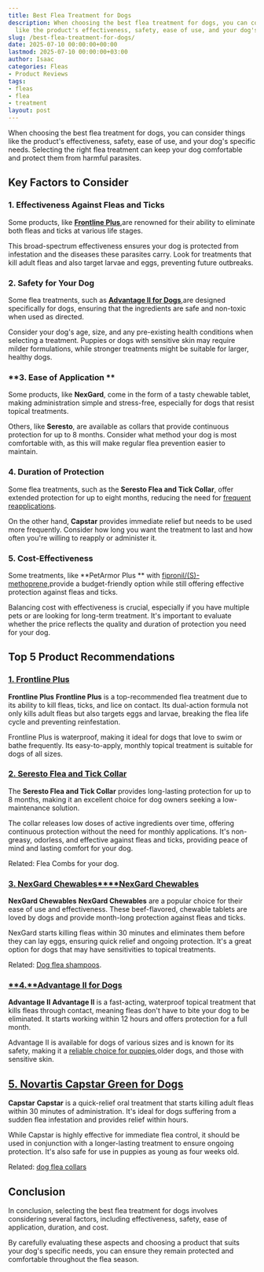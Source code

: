 ```yaml
---
title: Best Flea Treatment for Dogs
description: When choosing the best flea treatment for dogs, you can consider things
  like the product's effectiveness, safety, ease of use, and your dog's specific needs.
slug: /best-flea-treatment-for-dogs/
date: 2025-07-10 00:00:00+00:00
lastmod: 2025-07-10 00:00:00+03:00
author: Isaac
categories: Fleas
- Product Reviews
tags:
- fleas
- flea
- treatment
layout: post
---
```

When choosing the best flea treatment for dogs, you can consider things like the product's effectiveness, safety, ease of use, and your dog's specific needs. Selecting the right flea treatment can keep your dog comfortable and protect them from harmful parasites.

##  Key Factors to Consider

###  **1. Effectiveness Against Fleas and Ticks**

Some products, like [**Frontline Plus**](https://www.amazon.com/dp/B0002J1FOO/?tag=p-policy-20),are renowned for their ability to eliminate both fleas and ticks at various life stages.

This broad-spectrum effectiveness ensures your dog is protected from infestation and the diseases these parasites carry. Look for treatments that kill adult fleas and also target larvae and eggs, preventing future outbreaks.

###  **2. Safety for Your Dog**

Some flea treatments, such as [**Advantage II for Dogs**](https://www.amazon.com/dp/B00061MSGM/?tag=p-policy-20),are designed specifically for dogs, ensuring that the ingredients are safe and non-toxic when used as directed.

Consider your dog's age, size, and any pre-existing health conditions when selecting a treatment. Puppies or dogs with sensitive skin may require milder formulations, while stronger treatments might be suitable for larger, healthy dogs.

###  **3. Ease of Application **

Some products, like **NexGard**, come in the form of a tasty chewable tablet, making administration simple and stress-free, especially for dogs that resist topical treatments.

Others, like **Seresto**, are available as collars that provide continuous protection for up to 8 months. Consider what method your dog is most comfortable with, as this will make regular flea prevention easier to maintain.

###  **4. Duration of Protection**

Some flea treatments, such as the **Seresto Flea and Tick Collar**, offer extended protection for up to eight months, reducing the need for [frequent reapplications](https://www.ncbi.nlm.nih.gov/pmc/articles/PMC6081898/).

On the other hand, **Capstar** provides immediate relief but needs to be used more frequently. Consider how long you want the treatment to last and how often you're willing to reapply or administer it.

###  **5. Cost-Effectiveness**

Some treatments, like **PetArmor Plus ** with [fipronil/(S)-methoprene](https://www.ncbi.nlm.nih.gov/pmc/articles/PMC3671438/),provide a budget-friendly option while still offering effective protection against fleas and ticks.

Balancing cost with effectiveness is crucial, especially if you have multiple pets or are looking for long-term treatment. It's important to evaluate whether the price reflects the quality and duration of protection you need for your dog.

##  Top 5 Product Recommendations

###  [**1. Frontline Plus**](https://www.amazon.com/dp/B0002J1FOO/?tag=p-policy-20)

**Frontline Plus** **Frontline Plus** is a top-recommended flea treatment due to its ability to kill fleas, ticks, and lice on contact. Its dual-action formula not only kills adult fleas but also targets eggs and larvae, breaking the flea life cycle and preventing reinfestation.

Frontline Plus is waterproof, making it ideal for dogs that love to swim or bathe frequently. Its easy-to-apply, monthly topical treatment is suitable for dogs of all sizes.

###  [**2. Seresto Flea and Tick Collar**](https://www.amazon.com/dp/B00B8CG602/?tag=p-policy-20)

The **Seresto Flea and Tick Collar** provides long-lasting protection for up to 8 months, making it an excellent choice for dog owners seeking a low-maintenance solution.

The collar releases low doses of active ingredients over time, offering continuous protection without the need for monthly applications. It's non-greasy, odorless, and effective against fleas and ticks, providing peace of mind and lasting comfort for your dog.

Related: Flea Combs for your dog.

###  [**3. NexGard Chewables****NexGard Chewables**](https://www.amazon.com/dp/B0D1YM7XY7/?tag=p-policy-20)

**NexGard Chewables** **NexGard Chewables** are a popular choice for their ease of use and effectiveness. These beef-flavored, chewable tablets are loved by dogs and provide month-long protection against fleas and ticks.

NexGard starts killing fleas within 30 minutes and eliminates them before they can lay eggs, ensuring quick relief and ongoing protection. It's a great option for dogs that may have sensitivities to topical treatments.

Related: [Dog flea shampoos](https://pestpolicy.com/best-flea-shampoo-for-dogs/).

###  [**4.**Advantage II for Dogs](https://www.amazon.com/dp/B00061MSGM/?tag=p-policy-20)

**Advantage II** **Advantage II** is a fast-acting, waterproof topical treatment that kills fleas through contact, meaning fleas don't have to bite your dog to be eliminated. It starts working within 12 hours and offers protection for a full month.

Advantage II is available for dogs of various sizes and is known for its safety, making it a [reliable choice for puppies](https://pestpolicy.com/best-puppy-shampoo-for-fleas/),older dogs, and those with sensitive skin.

##  [5. Novartis Capstar Green for Dogs](https://www.amazon.com/dp/B07PWB9J43/?tag=p-policy-20)

**Capstar** **Capstar** is a quick-relief oral treatment that starts killing adult fleas within 30 minutes of administration. It's ideal for dogs suffering from a sudden flea infestation and provides relief within hours.

While Capstar is highly effective for immediate flea control, it should be used in conjunction with a longer-lasting treatment to ensure ongoing protection. It's also safe for use in puppies as young as four weeks old.

Related: [dog flea collars](https://pestpolicy.com/best-flea-collar-for-dogs/)

##  Conclusion

In conclusion, selecting the best flea treatment for dogs involves considering several factors, including effectiveness, safety, ease of application, duration, and cost.

By carefully evaluating these aspects and choosing a product that suits your dog's specific needs, you can ensure they remain protected and comfortable throughout the flea season.